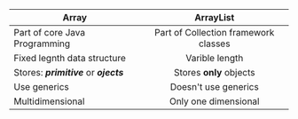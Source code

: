 




| Array         | ArrayList           |
| ------------- |:-------------:|
| Part of core Java Programming     | Part of Collection framework classes |
| Fixed legnth data structure      | Varible length     | 
| Stores: **_primitive_** or **_ojects_** | Stores **only** objects     | 
| Use generics     | Doesn't use generics    | 
| Multidimensional | Only one dimensional |
